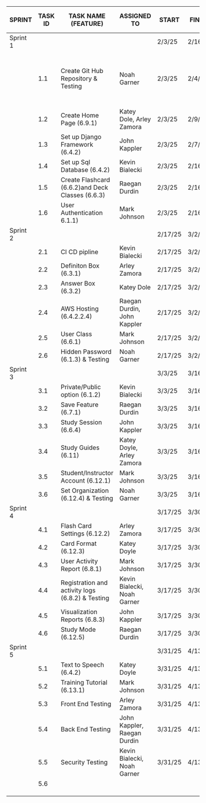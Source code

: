 | SPRINT   | TASK ID | TASK NAME (FEATURE)                              | ASSIGNED TO                 | START   | FINISH  | PRIORITY | STATUS      | ASSIGNED TO SPRINT |   |                                        |        |             |
|----------|---------|--------------------------------------------------|-----------------------------|---------|---------|----------|-------------|--------------------|---|----------------------------------------|--------|-------------|
| Sprint 1 |         |                                                  |                             | 2/3/25  | 2/16/25 |          |             |                    |   |                                        |        |             |
|          | 1.1     | Create Git Hub Repository & Testing              | Noah Garner                 | 2/3/25  | 2/4/25  | High     | Not Started | No                 |   | This section is for the drop-down list |        |             |
|          | 1.2     | Create Home Page (6.9.1)                         | Katey Dole, Arley Zamora    | 2/3/25  | 2/9/25  | High     | Not Started | No                 |   | Yes                                    | High   | Complete    |
|          | 1.3     | Set up Django Framework (6.4.2)                  | John Kappler                | 2/3/25  | 2/7/25  | High     | Not Started | No                 |   | No                                     | Medium | In Progress |
|          | 1.4     | Set up Sql Database (6.4.2)                      | Kevin Bialecki              | 2/3/25  | 2/16/25 | High     | Not Started | No                 |   |                                        | Low    | Not Started |
|          | 1.5     | Create Flashcard (6.6.2)and Deck Classes (6.6.3) | Raegan Durdin               | 2/3/25  | 2/16/25 | Medium   | Not Started | No                 |   |                                        |        |             |
|          | 1.6     | User Authentication 6.1.1)                       | Mark Johnson                | 2/3/25  | 2/16/25 | Medium   | Not Started | No                 |   |                                        |        |             |
| Sprint 2 |         |                                                  |                             | 2/17/25 | 3/2/25  |          |             |                    |   |                                        |        |             |
|          | 2.1     | CI CD pipline                                    | Kevin Bialecki              | 2/17/25 | 3/2/25  | High     | Not Started | No                 |   |                                        |        |             |
|          | 2.2     | Definiton Box (6.3.1)                            | Arley Zamora                | 2/17/25 | 3/2/25  | High     | Not Started | No                 |   |                                        |        |             |
|          | 2.3     | Answer Box (6.3.2)                               | Katey Dole                  | 2/17/25 | 3/2/25  | High     | Not Started | No                 |   |                                        |        |             |
|          | 2.4     | AWS Hosting (6.4.2.2.4)                          | Raegan Durdin, John Kappler | 2/17/25 | 3/2/25  | High     | Not Started | No                 |   |                                        |        |             |
|          | 2.5     | User Class (6.6.1)                               | Mark Johnson                | 2/17/25 | 3/2/25  | Medium   | Not Started | No                 |   |                                        |        |             |
|          | 2.6     | Hidden Password (6.1.3) & Testing                | Noah Garner                 | 2/17/25 | 3/2/25  | Low      | Not Started | No                 |   |                                        |        |             |
| Sprint 3 |         |                                                  |                             | 3/3/25  | 3/16/25 |          |             |                    |   |                                        |        |             |
|          | 3.1     | Private/Public option (6.1.2)                    | Kevin Bialecki              | 3/3/25  | 3/16/25 | High     | Not Started | No                 |   |                                        |        |             |
|          | 3.2     | Save Feature (6.7.1)                             | Raegan Durdin               | 3/3/25  | 3/16/25 | High     | Not Started | No                 |   |                                        |        |             |
|          | 3.3     | Study Session (6.6.4)                            | John Kappler                | 3/3/25  | 3/16/25 | Medium   | Not Started | No                 |   |                                        |        |             |
|          | 3.4     | Study Guides (6.11)                              | Katey Doyle, Arley Zamora   | 3/3/25  | 3/16/25 | High     | Not Started | No                 |   |                                        |        |             |
|          | 3.5     | Student/Instructor Account (6.12.1)              | Mark Johnson                | 3/3/25  | 3/16/25 | Low      | Not Started | No                 |   |                                        |        |             |
|          | 3.6     | Set Organization (6.12.4) & Testing              | Noah Garner                 | 3/3/25  | 3/16/25 | High     | Not Started | No                 |   |                                        |        |             |
| Sprint 4 |         |                                                  |                             | 3/17/25 | 3/30/25 |          |             |                    |   |                                        |        |             |
|          | 4.1     | Flash Card Settings (6.12.2)                     | Arley Zamora                | 3/17/25 | 3/30/25 | High     | Not Started | No                 |   |                                        |        |             |
|          | 4.2     | Card Format (6.12.3)                             | Katey Doyle                 | 3/17/25 | 3/30/25 | High     | Not Started | No                 |   |                                        |        |             |
|          | 4.3     | User Activity Report (6.8.1)                     | Mark Johnson                | 3/17/25 | 3/30/25 | Low      | Not Started | No                 |   |                                        |        |             |
|          | 4.4     | Registration and activity logs (6.8.2) & Testing | Kevin Bialecki, Noah Garner | 3/17/25 | 3/30/25 | High     | Not Started | No                 |   |                                        |        |             |
|          | 4.5     | Visualization Reports (6.8.3)                    | John Kappler                | 3/17/25 | 3/30/25 | Medium   | Not Started | No                 |   |                                        |        |             |
|          | 4.6     | Study Mode (6.12.5)                              | Raegan Durdin               | 3/17/25 | 3/30/25 | Medium   | Not Started | No                 |   |                                        |        |             |
| Sprint 5 |         |                                                  |                             | 3/31/25 | 4/13/25 |          |             |                    |   |                                        |        |             |
|          | 5.1     | Text to Speech (6.4.2)                           | Katey Doyle                 | 3/31/25 | 4/13/25 | Low      | Not Started | No                 |   |                                        |        |             |
|          | 5.2     | Training Tutorial (6.13.1)                       | Mark Johnson                | 3/31/25 | 4/13/25 | High     | Not Started | No                 |   |                                        |        |             |
|          | 5.3     | Front End Testing                                | Arley Zamora                | 3/31/25 | 4/13/25 | High     | Not Started | No                 |   |                                        |        |             |
|          | 5.4     | Back End Testing                                 | John Kappler, Raegan Durdin | 3/31/25 | 4/13/25 | High     | Not Started | No                 |   |                                        |        |             |
|          | 5.5     | Security Testing                                 | Kevin Bialecki, Noah Garner | 3/31/25 | 4/13/25 | High     | Not Started | No                 |   |                                        |        |             |
|          | 5.6     |                                                  |                             |         |         |          |             |                    |   |                                        |        |             |
|          |         |                                                  |                             |         |         |          |             |                    |   |                                        |        |             |
|          |         |                                                  |                             |         |         |          |             |                    |   |                                        |        |             |
|          |         |                                                  |                             |         |         |          |             |                    |   |                                        |        |             |
